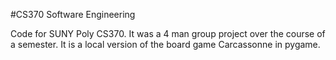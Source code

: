#CS370 Software Engineering

Code for SUNY Poly CS370. It was a 4 man group project over the course of a semester. It is a local version of the board game 
Carcassonne in pygame.
